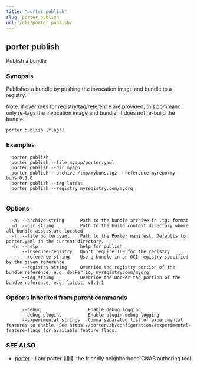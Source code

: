 ```yaml
---
title: "porter publish"
slug: porter_publish
url: /cli/porter_publish/
---
```

## porter publish

Publish a bundle

### Synopsis

Publishes a bundle by pushing the invocation image and bundle to a registry.

Note: if overrides for registry/tag/reference are provided, this command only re-tags the invocation image and bundle; it does not re-build the bundle.

```
porter publish [flags]
```

### Examples

```
  porter publish
  porter publish --file myapp/porter.yaml
  porter publish --dir myapp
  porter publish --archive /tmp/mybuns.tgz --reference myrepo/my-buns:0.1.0
  porter publish --tag latest
  porter publish --registry myregistry.com/myorg
		
```

### Options

```
  -a, --archive string      Path to the bundle archive in .tgz format
  -d, --dir string          Path to the build context directory where all bundle assets are located.
  -f, --file porter.yaml    Path to the Porter manifest. Defaults to porter.yaml in the current directory.
  -h, --help                help for publish
      --insecure-registry   Don't require TLS for the registry
  -r, --reference string    Use a bundle in an OCI registry specified by the given reference.
      --registry string     Override the registry portion of the bundle reference, e.g. docker.io, myregistry.com/myorg
      --tag string          Override the Docker tag portion of the bundle reference, e.g. latest, v0.1.1
```

### Options inherited from parent commands

```
      --debug                  Enable debug logging
      --debug-plugins          Enable plugin debug logging
      --experimental strings   Comma separated list of experimental features to enable. See https://porter.sh/configuration/#experimental-feature-flags for available feature flags.
```

### SEE ALSO

* [porter](/cli/porter/)	 - I am porter 👩🏽‍✈️, the friendly neighborhood CNAB authoring tool

